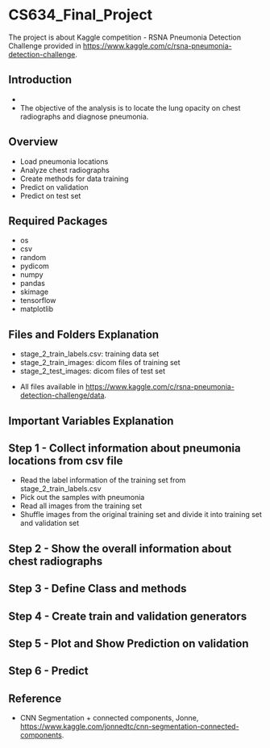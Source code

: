 # CS634_Final_Project
The project is about Kaggle competition - RSNA Pneumonia Detection Challenge provided in https://www.kaggle.com/c/rsna-pneumonia-detection-challenge. 

## Introduction
- 
- The objective of the analysis is to locate the lung opacity on chest radiographs and diagnose pneumonia. 

## Overview
- Load pneumonia locations
- Analyze chest radiographs
- Create methods for data training
- Predict on validation
- Predict on test set

## Required Packages
- os
- csv
- random
- pydicom
- numpy
- pandas
- skimage
- tensorflow
- matplotlib

## Files and Folders Explanation
- stage_2_train_labels.csv: training data set
- stage_2_train_images: dicom files of training set
- stage_2_test_images: dicom files of test set
* All files available in https://www.kaggle.com/c/rsna-pneumonia-detection-challenge/data. 

## Important Variables Explanation



## Step 1 - Collect information about pneumonia locations from csv file
- Read the label information of the training set from stage_2_train_labels.csv
- Pick out the samples with pneumonia
- Read all images from the training set
- Shuffle images from the original training set and divide it into training set and validation set

## Step 2 - Show the overall information about chest radiographs


## Step 3 - Define Class and methods


## Step 4 - Create train and validation generators


## Step 5 - Plot and Show Prediction on validation


## Step 6 - Predict





## Reference
- CNN Segmentation + connected components, Jonne, https://www.kaggle.com/jonnedtc/cnn-segmentation-connected-components. 
